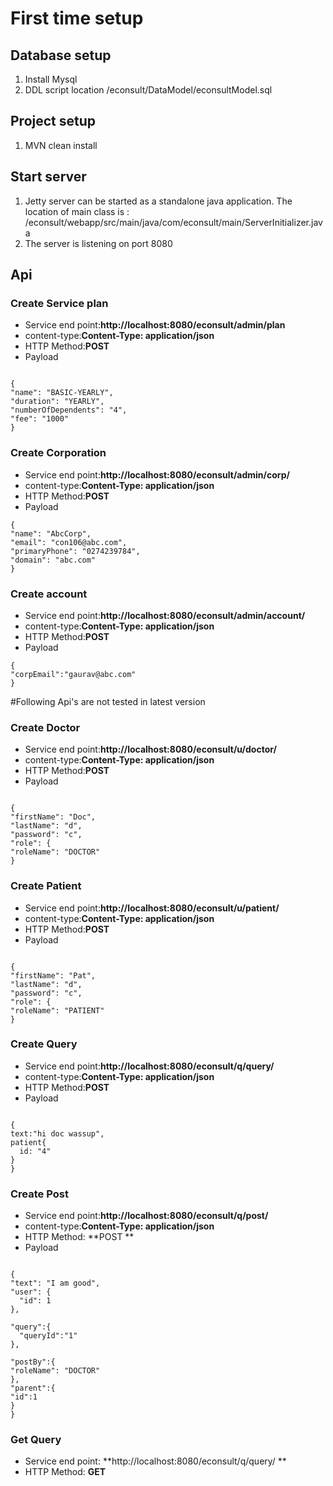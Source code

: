 # First time setup

## Database setup

1. Install Mysql
2. DDL script location <projectlocation>/econsult/DataModel/econsultModel.sql

## Project setup

1. MVN clean install

## Start server

1. Jetty server can be started as a standalone java application. The location of main class is : /econsult/webapp/src/main/java/com/econsult/main/ServerInitializer.java
2. The server is listening on port 8080

## Api 

### Create Service plan

* Service end point:**http://localhost:8080/econsult/admin/plan**
* content-type:**Content-Type: application/json**
* HTTP Method:**POST**
* Payload 
```

{
"name": "BASIC-YEARLY",
"duration": "YEARLY",
"numberOfDependents": "4",
"fee": "1000"
}
```

### Create Corporation

* Service end point:**http://localhost:8080/econsult/admin/corp/**
* content-type:**Content-Type: application/json**
* HTTP Method:**POST**
* Payload 
```
{
"name": "AbcCorp",
"email": "con106@abc.com",
"primaryPhone": "0274239784",
"domain": "abc.com"
}

```

### Create account

* Service end point:**http://localhost:8080/econsult/admin/account/**
* content-type:**Content-Type: application/json**
* HTTP Method:**POST**
* Payload 
```
{
"corpEmail":"gaurav@abc.com"
}

```

#Following Api's are not tested in latest version
### Create Doctor
* Service end point:**http://localhost:8080/econsult/u/doctor/**
* content-type:**Content-Type: application/json**
* HTTP Method:**POST**
* Payload 
```

{
"firstName": "Doc",
"lastName": "d",
"password": "c",
"role": {
"roleName": "DOCTOR"
}

```


### Create Patient
* Service end point:**http://localhost:8080/econsult/u/patient/**
* content-type:**Content-Type: application/json**
* HTTP Method:**POST**
* Payload 
```

{
"firstName": "Pat",
"lastName": "d",
"password": "c",
"role": {
"roleName": "PATIENT"
}

```


### Create Query
* Service end point:**http://localhost:8080/econsult/q/query/**
* content-type:**Content-Type: application/json**
* HTTP Method:**POST**
* Payload 
```

{
text:"hi doc wassup",
patient{
  id: "4"
}
}

```

### Create Post
* Service end point:**http://localhost:8080/econsult/q/post/**
* content-type:**Content-Type: application/json**
* HTTP Method: **POST **
* Payload 
```

{
"text": "I am good",
"user": {
  "id": 1
},

"query":{
  "queryId":"1"
},

"postBy":{
"roleName": "DOCTOR"
},
"parent":{
"id":1
}
}

```

### Get Query
* Service end point: **http://localhost:8080/econsult/q/query/<id> **
* HTTP Method: **GET**
